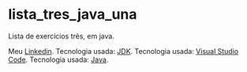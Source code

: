 # lista_tres_java_una
Lista de exercícios três, em java.

Meu [Linkedin](https://www.linkedin.com/in/arthur-maestri-557069274/).
Tecnologia usada: [JDK](https://learn.microsoft.com/pt-br/java/openjdk/download).
Tecnologia usada: [Visual Studio Code](https://code.visualstudio.com/download).
Tecnologia usada: [Java](https://www.java.com/pt-BR/).
